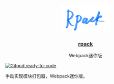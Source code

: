 <p align="center">
  <a href="https://www.gitpod.io">
    <img src="./Rpack.png" height="90">
    <h3 align="center">rpack</h3>
  </a>
  <p align="center">Webpack迷你版</p>
</p>

[![Gitpod ready-to-code](https://img.shields.io/badge/Gitpod-ready--to--code-908a85?logo=gitpod)](https://gitpod.io/#https://github.com/all-resonance/rpack)
<!-- [![NPM version][npm-image]][npm-url]  -->
<!-- [![NPM downloads][download-image]][download-url] -->

手动实现模块打包器，Webpack迷你版。